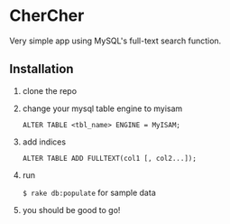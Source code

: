 # CherCher

Very simple app using MySQL's full-text search function.

## Installation

1. clone the repo
2. change your mysql table engine to myisam

    ``` ALTER TABLE <tbl_name> ENGINE = MyISAM; ```

3. add indices

    ``` ALTER TABLE ADD FULLTEXT(col1 [, col2...]); ```
4. run 

    ``` $ rake db:populate ``` for sample data

5. you should be good to go!

